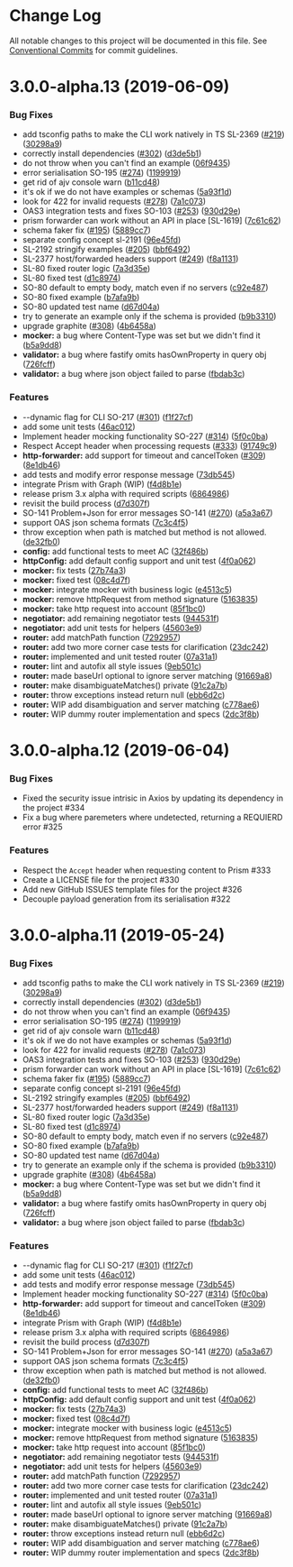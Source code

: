 # Change Log

All notable changes to this project will be documented in this file.
See [Conventional Commits](https://conventionalcommits.org) for commit guidelines.

# 3.0.0-alpha.13 (2019-06-09)


### Bug Fixes

* add tsconfig paths to make the CLI work natively in TS SL-2369 ([#219](https://github.com/stoplightio/prism/issues/219)) ([30298a9](https://github.com/stoplightio/prism/commit/30298a9))
* correctly install dependencies ([#302](https://github.com/stoplightio/prism/issues/302)) ([d3de5b1](https://github.com/stoplightio/prism/commit/d3de5b1))
* do not throw when you can't find an example ([06f9435](https://github.com/stoplightio/prism/commit/06f9435))
* error serialisation SO-195 ([#274](https://github.com/stoplightio/prism/issues/274)) ([1199919](https://github.com/stoplightio/prism/commit/1199919))
* get rid of ajv console warn ([b11cd48](https://github.com/stoplightio/prism/commit/b11cd48))
* it's ok if we do not have examples or schemas ([5a93f1d](https://github.com/stoplightio/prism/commit/5a93f1d))
* look for 422 for invalid requests ([#278](https://github.com/stoplightio/prism/issues/278)) ([7a1c073](https://github.com/stoplightio/prism/commit/7a1c073))
* OAS3 integration tests and fixes SO-103 ([#253](https://github.com/stoplightio/prism/issues/253)) ([930d29e](https://github.com/stoplightio/prism/commit/930d29e))
* prism forwarder can work without an API in place [SL-1619] ([7c61c62](https://github.com/stoplightio/prism/commit/7c61c62))
* schema faker fix ([#195](https://github.com/stoplightio/prism/issues/195)) ([5889cc7](https://github.com/stoplightio/prism/commit/5889cc7))
* separate config concept sl-2191 ([96e45fd](https://github.com/stoplightio/prism/commit/96e45fd))
* SL-2192 stringify examples ([#205](https://github.com/stoplightio/prism/issues/205)) ([bbf6492](https://github.com/stoplightio/prism/commit/bbf6492))
* SL-2377 host/forwarded headers support ([#249](https://github.com/stoplightio/prism/issues/249)) ([f8a1131](https://github.com/stoplightio/prism/commit/f8a1131))
* SL-80 fixed router logic ([7a3d35e](https://github.com/stoplightio/prism/commit/7a3d35e))
* SL-80 fixed test ([d1c8974](https://github.com/stoplightio/prism/commit/d1c8974))
* SO-80 default to empty body, match even if no servers ([c92e487](https://github.com/stoplightio/prism/commit/c92e487))
* SO-80 fixed example ([b7afa9b](https://github.com/stoplightio/prism/commit/b7afa9b))
* SO-80 updated test name ([d67d04a](https://github.com/stoplightio/prism/commit/d67d04a))
* try to generate an example only if the schema is provided ([b9b3310](https://github.com/stoplightio/prism/commit/b9b3310))
* upgrade graphite ([#308](https://github.com/stoplightio/prism/issues/308)) ([4b6458a](https://github.com/stoplightio/prism/commit/4b6458a))
* **mocker:** a bug where Content-Type was set but we didn't find it ([b5a9dd8](https://github.com/stoplightio/prism/commit/b5a9dd8))
* **validator:** a bug where fastify omits hasOwnProperty in query obj ([726fcff](https://github.com/stoplightio/prism/commit/726fcff))
* **validator:** a bug where json object failed to parse ([fbdab3c](https://github.com/stoplightio/prism/commit/fbdab3c))


### Features

* --dynamic flag for CLI SO-217 ([#301](https://github.com/stoplightio/prism/issues/301)) ([f1f27cf](https://github.com/stoplightio/prism/commit/f1f27cf))
* add some unit tests ([46ac012](https://github.com/stoplightio/prism/commit/46ac012))
* Implement header mocking functionality SO-227 ([#314](https://github.com/stoplightio/prism/issues/314)) ([5f0c0ba](https://github.com/stoplightio/prism/commit/5f0c0ba))
* Respect Accept header when processing requests ([#333](https://github.com/stoplightio/prism/issues/333)) ([91749c9](https://github.com/stoplightio/prism/commit/91749c9))
* **http-forwarder:** add support for timeout and cancelToken ([#309](https://github.com/stoplightio/prism/issues/309)) ([8e1db46](https://github.com/stoplightio/prism/commit/8e1db46))
* add tests and modify error response message ([73db545](https://github.com/stoplightio/prism/commit/73db545))
* integrate Prism with Graph (WIP) ([f4d8b1e](https://github.com/stoplightio/prism/commit/f4d8b1e))
* release prism 3.x alpha with required scripts ([6864986](https://github.com/stoplightio/prism/commit/6864986))
* revisit the build process ([d7d307f](https://github.com/stoplightio/prism/commit/d7d307f))
* SO-141 Problem+Json for error messages SO-141 ([#270](https://github.com/stoplightio/prism/issues/270)) ([a5a3a67](https://github.com/stoplightio/prism/commit/a5a3a67))
* support OAS json schema formats ([7c3c4f5](https://github.com/stoplightio/prism/commit/7c3c4f5))
* throw exception when path is matched but method is not allowed. ([de32fb0](https://github.com/stoplightio/prism/commit/de32fb0))
* **config:** add functional tests to meet AC ([32f486b](https://github.com/stoplightio/prism/commit/32f486b))
* **httpConfig:** add default config support and unit test ([4f0a062](https://github.com/stoplightio/prism/commit/4f0a062))
* **mocker:** fix tests ([27b74a3](https://github.com/stoplightio/prism/commit/27b74a3))
* **mocker:** fixed test ([08c4d7f](https://github.com/stoplightio/prism/commit/08c4d7f))
* **mocker:** integrate mocker with business logic ([e4513c5](https://github.com/stoplightio/prism/commit/e4513c5))
* **mocker:** remove httpRequest from method signature ([5163835](https://github.com/stoplightio/prism/commit/5163835))
* **mocker:** take http request into account ([85f1bc0](https://github.com/stoplightio/prism/commit/85f1bc0))
* **negotiator:** add remaining negotiator tests ([944531f](https://github.com/stoplightio/prism/commit/944531f))
* **negotiator:** add unit tests for helpers ([45603e9](https://github.com/stoplightio/prism/commit/45603e9))
* **router:** add matchPath function ([7292957](https://github.com/stoplightio/prism/commit/7292957))
* **router:** add two more corner case tests for clarification ([23dc242](https://github.com/stoplightio/prism/commit/23dc242))
* **router:** implemented and unit tested router ([07a31a1](https://github.com/stoplightio/prism/commit/07a31a1))
* **router:** lint and autofix all style issues ([9eb501c](https://github.com/stoplightio/prism/commit/9eb501c))
* **router:** made baseUrl optional to ignore server matching ([91669a8](https://github.com/stoplightio/prism/commit/91669a8))
* **router:** make disambiguateMatches() private ([91c2a7b](https://github.com/stoplightio/prism/commit/91c2a7b))
* **router:** throw exceptions instead return null ([ebb6d2c](https://github.com/stoplightio/prism/commit/ebb6d2c))
* **router:** WIP add disambiguation and server matching ([c778ae6](https://github.com/stoplightio/prism/commit/c778ae6))
* **router:** WIP dummy router implementation and specs ([2dc3f8b](https://github.com/stoplightio/prism/commit/2dc3f8b))





# 3.0.0-alpha.12 (2019-06-04)


### Bug Fixes

* Fixed the security issue intrisic in Axios by updating its dependency in the project #334
* Fix a bug where paremeters where undetected, returning a REQUIERD error #325

### Features

* Respect the `Accept` header when requesting content to Prism #333
* Create a LICENSE file for the project #330
* Add new GitHub ISSUES template files for the project #326
* Decouple payload generation from its serialisation #322




# 3.0.0-alpha.11 (2019-05-24)


### Bug Fixes

* add tsconfig paths to make the CLI work natively in TS SL-2369 ([#219](https://github.com/stoplightio/prism/issues/219)) ([30298a9](https://github.com/stoplightio/prism/commit/30298a9))
* correctly install dependencies ([#302](https://github.com/stoplightio/prism/issues/302)) ([d3de5b1](https://github.com/stoplightio/prism/commit/d3de5b1))
* do not throw when you can't find an example ([06f9435](https://github.com/stoplightio/prism/commit/06f9435))
* error serialisation SO-195 ([#274](https://github.com/stoplightio/prism/issues/274)) ([1199919](https://github.com/stoplightio/prism/commit/1199919))
* get rid of ajv console warn ([b11cd48](https://github.com/stoplightio/prism/commit/b11cd48))
* it's ok if we do not have examples or schemas ([5a93f1d](https://github.com/stoplightio/prism/commit/5a93f1d))
* look for 422 for invalid requests ([#278](https://github.com/stoplightio/prism/issues/278)) ([7a1c073](https://github.com/stoplightio/prism/commit/7a1c073))
* OAS3 integration tests and fixes SO-103 ([#253](https://github.com/stoplightio/prism/issues/253)) ([930d29e](https://github.com/stoplightio/prism/commit/930d29e))
* prism forwarder can work without an API in place [SL-1619] ([7c61c62](https://github.com/stoplightio/prism/commit/7c61c62))
* schema faker fix ([#195](https://github.com/stoplightio/prism/issues/195)) ([5889cc7](https://github.com/stoplightio/prism/commit/5889cc7))
* separate config concept sl-2191 ([96e45fd](https://github.com/stoplightio/prism/commit/96e45fd))
* SL-2192 stringify examples ([#205](https://github.com/stoplightio/prism/issues/205)) ([bbf6492](https://github.com/stoplightio/prism/commit/bbf6492))
* SL-2377 host/forwarded headers support ([#249](https://github.com/stoplightio/prism/issues/249)) ([f8a1131](https://github.com/stoplightio/prism/commit/f8a1131))
* SL-80 fixed router logic ([7a3d35e](https://github.com/stoplightio/prism/commit/7a3d35e))
* SL-80 fixed test ([d1c8974](https://github.com/stoplightio/prism/commit/d1c8974))
* SO-80 default to empty body, match even if no servers ([c92e487](https://github.com/stoplightio/prism/commit/c92e487))
* SO-80 fixed example ([b7afa9b](https://github.com/stoplightio/prism/commit/b7afa9b))
* SO-80 updated test name ([d67d04a](https://github.com/stoplightio/prism/commit/d67d04a))
* try to generate an example only if the schema is provided ([b9b3310](https://github.com/stoplightio/prism/commit/b9b3310))
* upgrade graphite ([#308](https://github.com/stoplightio/prism/issues/308)) ([4b6458a](https://github.com/stoplightio/prism/commit/4b6458a))
* **mocker:** a bug where Content-Type was set but we didn't find it ([b5a9dd8](https://github.com/stoplightio/prism/commit/b5a9dd8))
* **validator:** a bug where fastify omits hasOwnProperty in query obj ([726fcff](https://github.com/stoplightio/prism/commit/726fcff))
* **validator:** a bug where json object failed to parse ([fbdab3c](https://github.com/stoplightio/prism/commit/fbdab3c))


### Features

* --dynamic flag for CLI SO-217 ([#301](https://github.com/stoplightio/prism/issues/301)) ([f1f27cf](https://github.com/stoplightio/prism/commit/f1f27cf))
* add some unit tests ([46ac012](https://github.com/stoplightio/prism/commit/46ac012))
* add tests and modify error response message ([73db545](https://github.com/stoplightio/prism/commit/73db545))
* Implement header mocking functionality SO-227 ([#314](https://github.com/stoplightio/prism/issues/314)) ([5f0c0ba](https://github.com/stoplightio/prism/commit/5f0c0ba))
* **http-forwarder:** add support for timeout and cancelToken ([#309](https://github.com/stoplightio/prism/issues/309)) ([8e1db46](https://github.com/stoplightio/prism/commit/8e1db46))
* integrate Prism with Graph (WIP) ([f4d8b1e](https://github.com/stoplightio/prism/commit/f4d8b1e))
* release prism 3.x alpha with required scripts ([6864986](https://github.com/stoplightio/prism/commit/6864986))
* revisit the build process ([d7d307f](https://github.com/stoplightio/prism/commit/d7d307f))
* SO-141 Problem+Json for error messages SO-141 ([#270](https://github.com/stoplightio/prism/issues/270)) ([a5a3a67](https://github.com/stoplightio/prism/commit/a5a3a67))
* support OAS json schema formats ([7c3c4f5](https://github.com/stoplightio/prism/commit/7c3c4f5))
* throw exception when path is matched but method is not allowed. ([de32fb0](https://github.com/stoplightio/prism/commit/de32fb0))
* **config:** add functional tests to meet AC ([32f486b](https://github.com/stoplightio/prism/commit/32f486b))
* **httpConfig:** add default config support and unit test ([4f0a062](https://github.com/stoplightio/prism/commit/4f0a062))
* **mocker:** fix tests ([27b74a3](https://github.com/stoplightio/prism/commit/27b74a3))
* **mocker:** fixed test ([08c4d7f](https://github.com/stoplightio/prism/commit/08c4d7f))
* **mocker:** integrate mocker with business logic ([e4513c5](https://github.com/stoplightio/prism/commit/e4513c5))
* **mocker:** remove httpRequest from method signature ([5163835](https://github.com/stoplightio/prism/commit/5163835))
* **mocker:** take http request into account ([85f1bc0](https://github.com/stoplightio/prism/commit/85f1bc0))
* **negotiator:** add remaining negotiator tests ([944531f](https://github.com/stoplightio/prism/commit/944531f))
* **negotiator:** add unit tests for helpers ([45603e9](https://github.com/stoplightio/prism/commit/45603e9))
* **router:** add matchPath function ([7292957](https://github.com/stoplightio/prism/commit/7292957))
* **router:** add two more corner case tests for clarification ([23dc242](https://github.com/stoplightio/prism/commit/23dc242))
* **router:** implemented and unit tested router ([07a31a1](https://github.com/stoplightio/prism/commit/07a31a1))
* **router:** lint and autofix all style issues ([9eb501c](https://github.com/stoplightio/prism/commit/9eb501c))
* **router:** made baseUrl optional to ignore server matching ([91669a8](https://github.com/stoplightio/prism/commit/91669a8))
* **router:** make disambiguateMatches() private ([91c2a7b](https://github.com/stoplightio/prism/commit/91c2a7b))
* **router:** throw exceptions instead return null ([ebb6d2c](https://github.com/stoplightio/prism/commit/ebb6d2c))
* **router:** WIP add disambiguation and server matching ([c778ae6](https://github.com/stoplightio/prism/commit/c778ae6))
* **router:** WIP dummy router implementation and specs ([2dc3f8b](https://github.com/stoplightio/prism/commit/2dc3f8b))
